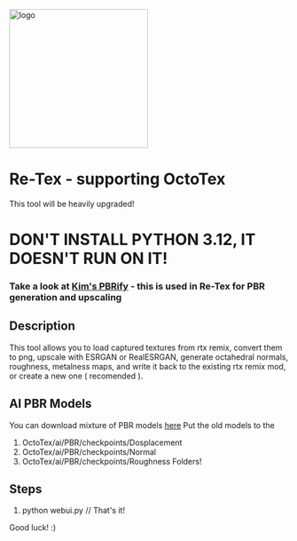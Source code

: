 
<img src="https://i.imgur.com/Rc3PHxt.jpeg" alt="logo" width="250px" height="250px">

# Re-Tex - supporting OctoTex
This tool will be heavily upgraded!

# DON'T INSTALL PYTHON 3.12, IT DOESN'T RUN ON IT!

### Take a look at [Kim's PBRify](https://github.com/Kim2091/PBRify_Upscaler) - this is used in Re-Tex for PBR generation and upscaling

## Description
This tool allows you to load captured textures from rtx remix, convert them to png, upscale with ESRGAN or RealESRGAN, generate octahedral normals, roughness, metalness maps, and write it back to the existing rtx remix mod, or create a new one ( recomended ). 

## AI PBR Models
You can download mixture of PBR models
<a href="https://drive.google.com/file/d/1BsKeuFcdgMDxeTPq1jQAdc8FtXMLW-ea/view?usp=sharing" >here</a>
Put the old models to the
  1. OctoTex/ai/PBR/checkpoints/Dosplacement
  2. OctoTex/ai/PBR/checkpoints/Normal
  3. OctoTex/ai/PBR/checkpoints/Roughness
Folders!


## Steps
1. python webui.py      // That's it!

   
Good luck! :)


